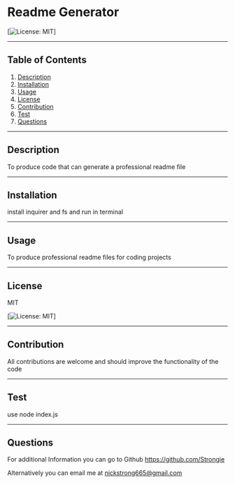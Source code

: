 
  
# Readme Generator

[![License: MIT](https://img.shields.io/badge/License-MIT-yellow.svg)]

----------

## Table of Contents

  1. [Description](#description)
  2. [Installation](#install)
  3. [Usage](#usage)
  4. [License](#license)
  5. [Contribution](#contribution)
  6. [Test](#test)
  7. [Questions](#questions)
   
  ----------
 
## Description

  To produce code that can generate a professional readme file

  ----------
 
## Installation

  install inquirer and fs and run in terminal

  ----------

## Usage

  To produce professional readme files for coding projects

  ----------

## License

  MIT

  [![License: MIT](https://img.shields.io/badge/License-MIT-yellow.svg)]

  
  ----------

## Contribution

  All contributions are welcome and should improve the functionality of the code

  ----------

## Test 
  use node index.js

  ----------

## Questions
  For additional Information you can go to Github <https://github.com/Strongie>
 
  Alternatively you can email me at <nickstrong665@gmail.com>

